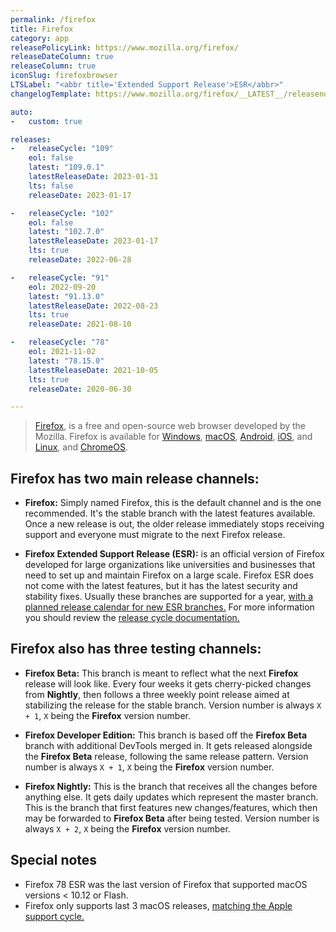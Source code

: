 ```yaml
---
permalink: /firefox
title: Firefox
category: app
releasePolicyLink: https://www.mozilla.org/firefox/
releaseDateColumn: true
releaseColumn: true
iconSlug: firefoxbrowser
LTSLabel: "<abbr title='Extended Support Release'>ESR</abbr>"
changelogTemplate: https://www.mozilla.org/firefox/__LATEST__/releasenotes/

auto:
-   custom: true

releases:
-   releaseCycle: "109"
    eol: false
    latest: "109.0.1"
    latestReleaseDate: 2023-01-31
    lts: false
    releaseDate: 2023-01-17

-   releaseCycle: "102"
    eol: false
    latest: "102.7.0"
    latestReleaseDate: 2023-01-17
    lts: true
    releaseDate: 2022-06-28

-   releaseCycle: "91"
    eol: 2022-09-20
    latest: "91.13.0"
    latestReleaseDate: 2022-08-23
    lts: true
    releaseDate: 2021-08-10

-   releaseCycle: "78"
    eol: 2021-11-02
    latest: "78.15.0"
    latestReleaseDate: 2021-10-05
    lts: true
    releaseDate: 2020-06-30

---
```


> [Firefox](https://www.mozilla.org/firefox/browsers/), is a free and open-source web browser developed by the Mozilla. Firefox is available for [Windows][ff-win], [macOS][ff-mac], [Android][ff-android], [iOS][ff-ios], and [Linux][ff-linux], and [ChromeOS][ff-chromeos].

## Firefox has two main release channels:

 - **Firefox:** Simply named Firefox, this is the default channel and is the one recommended. It's the stable branch with the latest features available. Once a new release is out, the older release immediately stops receiving support and everyone must migrate to the next Firefox release.

 - **Firefox Extended Support Release (ESR):** is an official version of Firefox developed for large organizations like universities and businesses that need to set up and maintain Firefox on a large scale. Firefox ESR does not come with the latest features, but it has the latest security and stability fixes. Usually these branches are supported for a year, [with a planned release calendar for new ESR branches.](https://wiki.mozilla.org/Release_Management/Calendar) For more information you should review the [release cycle documentation.](https://support.mozilla.org/kb/firefox-esr-release-cycle)

## Firefox also has three testing channels:

- **Firefox Beta:** This branch is meant to reflect what the next **Firefox** release will look like. Every four weeks it gets cherry-picked changes from **Nightly**, then follows a three weekly point release aimed at stabilizing the release for the stable branch. Version number is always `X + 1`, `X` being the **Firefox** version number.

- **Firefox Developer Edition:** This branch is based off the **Firefox Beta** branch with additional DevTools merged in. It gets released alongside the **Firefox Beta** release, following the same release pattern. Version number is always `X + 1`, `X` being the **Firefox** version number.

- **Firefox Nightly:** This is the branch that receives all the changes before anything else. It gets daily updates which represent the master branch. This is the branch that first features new changes/features, which then may be forwarded to **Firefox Beta** after being tested. Version number is always `X + 2`, `X` being the **Firefox** version number.

## Special notes

- Firefox 78 ESR was the last version of Firefox that supported macOS versions < 10.12 or Flash.
- Firefox only supports last 3 macOS releases, [matching the Apple support cycle.](https://support.mozilla.org/kb/firefox-mac-osx-users-esr)

[ff-win]: https://support.mozilla.org/kb/how-install-firefox-windows
[ff-android]: https://support.mozilla.org/products/mobile
[ff-ios]: https://support.mozilla.org/products/ios
[ff-mac]: https://support.mozilla.org/kb/how-download-and-install-firefox-mac
[ff-linux]: https://support.mozilla.org/kb/install-firefox-linux
[ff-chromeos]: https://support.mozilla.org/kb/run-firefox-chromeos
